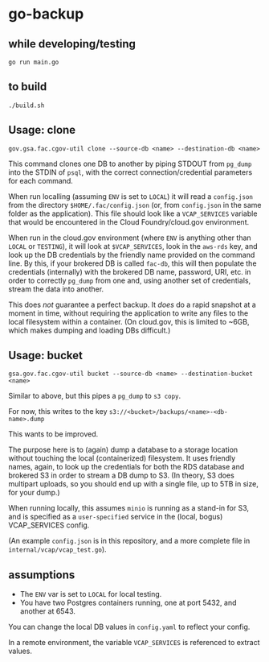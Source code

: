 # go-backup

## while developing/testing

```
go run main.go
```

## to build

```
./build.sh
```

## Usage: clone

```
gov.gsa.fac.cgov-util clone --source-db <name> --destination-db <name>
```

This command clones one DB to another by piping STDOUT from `pg_dump` into the STDIN of `psql`, with the correct connection/credential parameters for each command.

When run localling (assuming `ENV` is set to `LOCAL`) it will read a `config.json` from the directory `$HOME/.fac/config.json` (or, from `config.json` in the same folder as the application). This file should look like a `VCAP_SERVICES` variable that would be encountered in the Cloud Foundry/cloud.gov environment. 

When run in the cloud.gov environment (where `ENV` is anything other than `LOCAL` or `TESTING`), it will look at `$VCAP_SERVICES`, look in the `aws-rds` key, and look up the DB credentials by the friendly name provided on the command line. By this, if your brokered DB is called `fac-db`, this will then populate the credentials (internally) with the brokered DB name, password, URI, etc. in order to correctly `pg_dump` from one and, using another set of credentials, stream the data into another.

This does *not* guarantee a perfect backup. It *does* do a rapid snapshot at a moment in time, without requiring the application to write any files to the local filesystem within a container. (On cloud.gov, this is limited to ~6GB, which makes dumping and loading DBs difficult.)

## Usage: bucket

```
gsa.gov.fac.cgov-util bucket --source-db <name> --destination-bucket <name>
```

Similar to above, but this pipes a `pg_dump` to `s3 copy`. 

For now, this writes to the key `s3://<bucket>/backups/<name>-<db-name>.dump`

This wants to be improved.

The purpose here is to (again) dump a database to a storage location without touching the local (containerized) filesystem. It uses friendly names, again, to look up the credentials for both the RDS database and brokered S3 in order to stream a DB dump to S3. (In theory, S3 does multipart uploads, so you should end up with a single file, up to 5TB in size, for your dump.)

When running locally, this assumes `minio` is running as a stand-in for S3, and is specified as a `user-specified` service in the (local, bogus) VCAP_SERVICES config.

(An example `config.json` is in this repository, and a more complete file in `internal/vcap/vcap_test.go`). 


## assumptions

* The `ENV` var is set to `LOCAL` for local testing.
* You have two Postgres containers running, one at port 5432, and another at 6543. 

You can change the local DB values in `config.yaml` to reflect your config.

In a remote environment, the variable `VCAP_SERVICES` is referenced to extract values.

